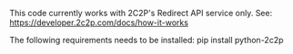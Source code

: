 This code currently works with 2C2P's Redirect API service only.
See: https://developer.2c2p.com/docs/how-it-works

The following requirements needs to be installed:
pip install python-2c2p
